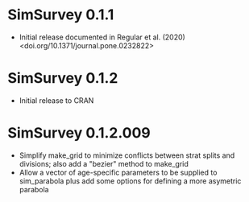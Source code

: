 # SimSurvey 0.1.1

* Initial release documented in Regular et al. (2020) <doi.org/10.1371/journal.pone.0232822>

# SimSurvey 0.1.2

* Initial release to CRAN

# SimSurvey 0.1.2.009

* Simplify make_grid to minimize conflicts between strat splits and divisions; also add a "bezier" method to make_grid
* Allow a vector of age-specific parameters to be supplied to sim_parabola plus add some options for defining a more asymetric parabola

